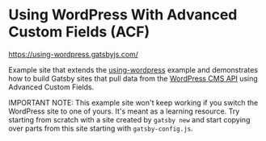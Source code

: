 # Using WordPress With Advanced Custom Fields (ACF)

https://using-wordpress.gatsbyjs.com/

Example site that extends the [using-wordpress](examples/using-wordpress/) example and demonstrates how to build Gatsby sites that pull data from the
[WordPress CMS API](https://www.wordpress.com/) using Advanced Custom Fields.

IMPORTANT NOTE: This example site won't keep working if you switch the WordPress site to one of yours. It's meant as a learning resource. Try starting from scratch with a site created by `gatsby new` and start copying over parts from this site starting with `gatsby-config.js`.
